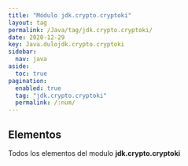 ```yaml
---
title: "Módulo jdk.crypto.cryptoki"
layout: tag
permalink: /Java/tag/jdk.crypto.cryptoki/
date: 2020-12-29
key: Java.dulojdk.crypto.cryptoki
sidebar: 
  nav: java
aside: 
  toc: true
pagination: 
  enabled: true
  tag: "jdk.crypto.cryptoki"
  permalink: /:num/
---
```


<h2>Elementos</h2>
Todos los elementos del modulo <strong>jdk.crypto.cryptoki</strong>
